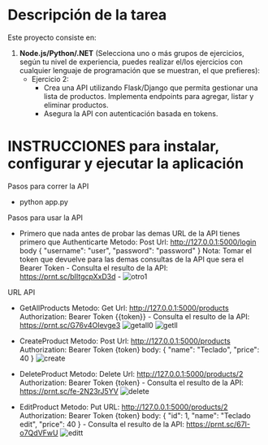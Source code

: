 # Descripción de la tarea
Este proyecto consiste en:
1. **Node.js/Python/.NET** (Selecciona uno o más grupos de ejercicios, según tu nivel de experiencia, puedes realizar el/los ejercicios con cualquier lenguaje de programación que se muestran, el que prefieres):
   - Ejercicio 2:
     - Crea una API utilizando Flask/Django que permita gestionar una lista de productos. Implementa endpoints para agregar, listar y eliminar productos.
     - Asegura la API con autenticación basada en tokens.

# INSTRUCCIONES para instalar, configurar y ejecutar la aplicación

Pasos para correr la API
 - python app.py

Pasos para usar la API
 - Primero que nada antes de probar las demas URL de la API tienes primero que Authenticarte
      Metodo: Post
      Url: http://127.0.0.1:5000/login
      body
       {
        "username": "user",
        "password": "password"
       }
      Nota: Tomar el token que devuelve para las demas consultas de la API que sera el Bearer Token
         - Consulta el resulto de la API: https://prnt.sc/bIItgcpXxD3d
         - ![otro1](https://github.com/user-attachments/assets/fd757f06-e821-45cf-837b-64c9db32f1f4)


URL API

- GetAllProducts
     Metodo: Get
     Url: http://127.0.0.1:5000/products
     Authorization: Bearer Token {{token}}
        - Consulta el resulto de la API: https://prnt.sc/G76v4OIevge3
        ![getall0](https://github.com/user-attachments/assets/6ffadc12-f7d7-499c-9db0-1c523fbb512e)
        ![getll](https://github.com/user-attachments/assets/6dc9d66d-9988-4775-8dd9-5e6c4421007b)


- CreateProduct
     Metodo: Post
     Url: http://127.0.0.1:5000/products
     Authorization: Bearer Token {token}
     body:
       {
          "name": "Teclado",
          "price": 40
       }
        ![create](https://github.com/user-attachments/assets/bbc5818b-2a0e-487c-ba85-f23e903562d6)


- DeleteProduct
     Metodo: Delete
     Url: http://127.0.0.1:5000/products/2
     Authorization: Bearer Token {token}
        - Consulta el resulto de la API: https://prnt.sc/fe-2N23rJ5YV
        ![delete](https://github.com/user-attachments/assets/0167b8b0-b306-47ed-a70b-61991959414d)


- EditProduct
     Metodo: Put
     URL: http://127.0.0.1:5000/products/2
     Authorization: Bearer Token {token}
     body:
       {
          "id": 1,
          "name": "Teclado edit",
          "price": 40
      }
        - Consulta el resulto de la API: https://prnt.sc/67I-o7QdVFwU
        ![editt](https://github.com/user-attachments/assets/69e166e8-0fb8-42cf-ae49-7273d8df26eb)


